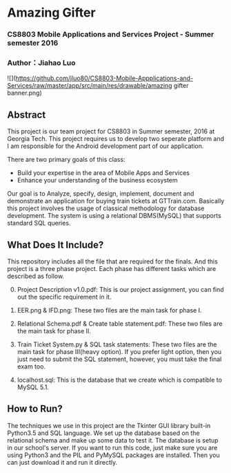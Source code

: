 # Amazing Gifter
### CS8803 Mobile Applications and Services Project - Summer semester 2016
### Author：Jiahao Luo

![](https://github.com/jluo80/CS8803-Mobile-Appplications-and-Services/raw/master/app/src/main/res/drawable/amazing gifter banner.png)
## Abstract

This project is our team project for CS8803 in Summer semester, 2016 at Georgia Tech. This project requires us to develop two seperate platform and I am responsible for the Android development part of our application.

There are two primary goals of this class:
- Build your expertise in the area of Mobile Apps and Services
- Enhance your understanding of the business ecosystem

Our goal is to Analyze, specify, design, implement, document and demonstrate an application for buying train tickets at GTTrain.com. Basically this project involves the usage of classical methodology for database development. The system is using a relational DBMS(MySQL) that supports standard SQL queries.

## What Does It Include?

This repository includes all the file that are required for the finals. And this project is a three phase project. Each phase has different tasks which are described as follow.

0. Project Description v1.0.pdf: This is our project assignment, you can find out the specific requirement in it.

1. EER.png & IFD.png: These two files are the main task for phase I.

2. Relational Schema.pdf & Create table statement.pdf: These two files are the main task for phase II.

3. Train Ticket System.py & SQL task statements: These two files are the main task for phase III(heavy option). If you prefer light option, then you just need to submit the SQL statement, however, you must take the final exam too.

4. localhost.sql: This is the database that we create which is compatible to MySQL 5.1.

## How to Run?

The techniques we use in this project are the Tkinter GUI library built-in Python3.5 and SQL language. We set up the database based on the relational schema and make up some data to test it. The database is setup in our school's server. If you want to run this code, just make sure you are using Python3 and the PIL and PyMySQL packages are installed. Then you can just download it and run it directly.
